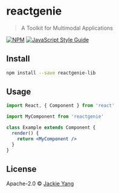# reactgenie

> A Toolkit for Multimodal Applications

[![NPM](https://img.shields.io/npm/v/reactgenie.svg)](https://www.npmjs.com/package/reactgenie) [![JavaScript Style Guide](https://img.shields.io/badge/code_style-standard-brightgreen.svg)](https://standardjs.com)

## Install

```bash
npm install --save reactgenie-lib
```

## Usage

```jsx
import React, { Component } from 'react'

import MyComponent from 'reactgenie'

class Example extends Component {
  render() {
    return <MyComponent />
  }
}
```

## License

Apache-2.0 © [Jackie Yang](https://github.com/valkjsaaa)